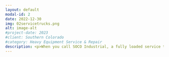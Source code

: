 ```yaml
---
layout: default
modal-id: 2
date: 2022-12-30
img: 02servicetrucks.png
alt: image-alt
#project-date: 2023
#client: Southern Colorado
#category: Heavy Equipment Service & Repair
description: <p>When you call SOCO Industrial, a fully loaded service truck and a qualified technician will be dispatched to your job site. Our trucks are equipped with a generator, welder, torch, the tools and inventory to perform repairs.</p><p>We can swap out cylinders, valves, pumps, motors, pneumatic components, electrical components, and more.</p><p>We can troubleshoot your hydraulic, pneumatic, or electrical systems and identify the root cause of the issue and preform the fix. We also offer preventative maintenance scheduling to keep the filters and fluids in your equipment at peak performance.</p>   
---
```

